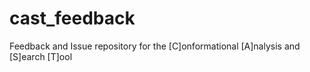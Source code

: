 # cast_feedback
Feedback and Issue repository for the [C]onformational [A]nalysis and [S]earch [T]ool 
